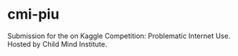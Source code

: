 # cmi-piu
Submission for the on Kaggle Competition: Problematic Internet Use. Hosted by Child Mind Institute.
